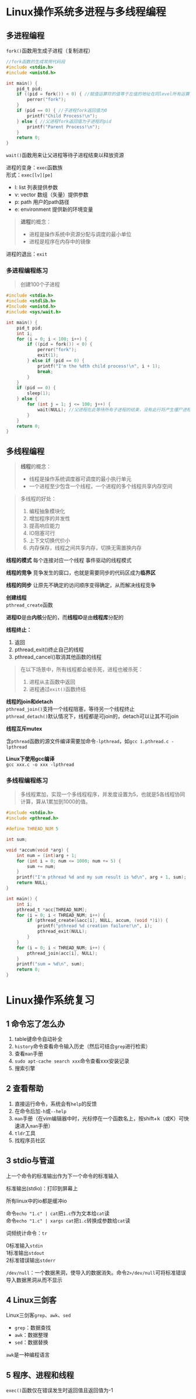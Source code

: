 # Linux操作系统多进程与多线程编程

## 多进程编程

`fork()`函数用生成子进程（复制进程）

```c
//fork函数的生成常用代码段
#include <stdio.h>
#include <unistd.h>

int main() {
    pid_t pid;
	if ((pid = fork()) < 0) { //赋值运算符的值等于左值的地址在同level所有运算结束后的值
    	perror("fork");
	}
	if (pid == 0) { //子进程fork返回值为0
    	printf("Child Process!\n");
	} else { //父进程fork返回值为子进程的pid
    	printf("Parent Process!\n");
	}
    return 0;
}
```



`wait()`函数用来让父进程等待子进程结束以释放资源



进程的变身：`exec`函数族  
形式：`exec[lv][pe]`    

- l: list 列表提供参数
- v: vector 数组（矢量）提供参数
- p: path 用户的path路径
- e: environment 提供新的环境变量



> **进程**的概念：  
>
> - 进程是操作系统中资源分配与调度的最小单位
> - 进程是程序在内存中的镜像

进程的退出：`exit`

### 多进程编程练习

> 创建100个子进程

```c
#include <stdio.h>
#include <stdlib.h>
#Include <unistd.h>
#include <sys/wait.h>

int main() {
    pid_t pid;
    int i;
    for (i = 0; i < 100; i++) {
        if ((pid = fork()) < 0) {
            perror("fork");
            exit(1);
        } else if (pid == 0) {
            printf("I'm the %dth child process!\n", i + 1);
            break;
        }
    }
    if (pid == 0) {
        sleep(1);
    } else {
        for (int j = 1; j <= 100; j++) {
            wait(NULL); //父进程在此等待所有子进程的结束，没有此行将产生僵尸进程
        }
    }
    return 0;
}
```





## 多线程编程

> **线程**的概念：  
>
> - 线程是操作系统调度器可调度的最小执行单元
> - 一个进程至少包含一个线程，一个进程的多个线程共享内存空间

> 多线程的好处：  
>
> 1. 编程抽象模块化
> 2. 增加程序的并发性
> 3. 提高响应能力
> 4. IO阻塞可行
> 5. 上下文切换代价小
> 6. 内存保存，线程之间共享内存，切换无需置换内存

**线程的模式**
每个连接对应一个线程
事件驱动的线程模式

**线程的竞争**
竞争发生的窗口，也就是需要同步的代码区成为**临界区**

**线程的同步**
让原先不确定的访问顺序变得确定，从而解决线程竞争

**创建线程**  
`pthread_create`函数



**进程ID**是由**内核**分配的，而**线程ID**是由**线程库**分配的



**线程终止：**  

1. 返回
2. pthread_exit()终止自己的线程
3. pthread_cancel()取消其他函数的线程

> 在以下场景中，所有线程都会被杀死，进程也被杀死：  
>
> 1. 进程从主函数中返回
> 2. 进程通过`exit()`函数终结

**线程的join和detach**  
`pthread_join()`支持一个线程阻塞，等待另一个线程终止  
`pthread_detach()`默认情况下，线程都是可join的，detach可以让其不可join

**线程互斥mutex**

含`pthread`函数的源文件编译需要加命令`-lpthread`，如`gcc 1.pthread.c -lpthread`

**Linux下使用gcc编译**  
`gcc xxx.c -o xxx -lpthread`



### 多线程编程练习

> 多线程累加，实现一个多线程程序，并发度设置为5，也就是5各线程协同计算，算从1累加到1000的值。

```c
#include <stdio.h>
#include <pthread.h>

#define THREAD_NUM 5

int sum;

void *accum(void *arg) {
    int num = (int)arg + 1;
    for (int i = 0; num <= 1000; num += 5) {
        sum += num;
    }
    printf("I'm pthread %d and my sum result is %d\n", arg + 1, sum);
    return NULL;
}

int main() {
    int i;
    pthread_t *acc[THREAD_NUM];
    for (i = 0; i < THREAD_NUM; i++) {
        if (pthread_create(&acc[i], NULL, accum, (void *)i)) {
            printf("pthread %d creation failure!\n", i);
            pthread_exit(NULL);
        }
    }
    for (i = 0; i < THREAD_NUM; i++) {
        pthread_join(acc[i], NULL);
    }
    printf("sum = %d\n", sum);
    return 0;
}
```







# Linux操作系统复习

## 1 命令忘了怎么办

1. table键命令自动补全
2. `history`命令查看命令输入历史（然后可结合`grep`进行检索）
3. 查看`man`手册
4. `sudo apt-cache search xxx`命令查看xxx安装记录
5. 搜索引擎



## 2 查看帮助

1. 直接运行命令，系统会有`help`的反馈
2. 在命令后加`-h`或`--help`
3. `man`手册（在vim编辑器中时，光标停在一个函数名上，按shift+k（或K）可快速进入`man`手册）
4. `tldr`工具
5. 找程序员社区



## 3 stdio与管道

上一个命令的标准输出作为下一个命令的标准输入

标准输出(stdio)：打印到屏幕上

所有linux中的io都是缓冲io

命令`echo "1.c" | cat`把`1.c`作为文本给`cat`读  
命令`echo "1.c" | xargs cat`把`1.c`转换成参数给`cat`读

词频统计命令：`tr`

0标准输入`stdin`  
1标准输出`stdout`  
2标准错误输出`stderr`

`/dev/null`：一个数据黑洞，使导入的数据消失。命令`2>/dev/null`可将标准错误导入数据黑洞从而不显示



## 4 Linux三剑客

Linux三剑客`grep`、`awk`、`sed`  
- `grep`：数据查找  
- `awk`：数据整理  
- `sed`：数据替换

`awk`是一种编程语言



## 5 程序、进程和线程

`exec()`函数仅在错误发生时返回值且返回值为-1

